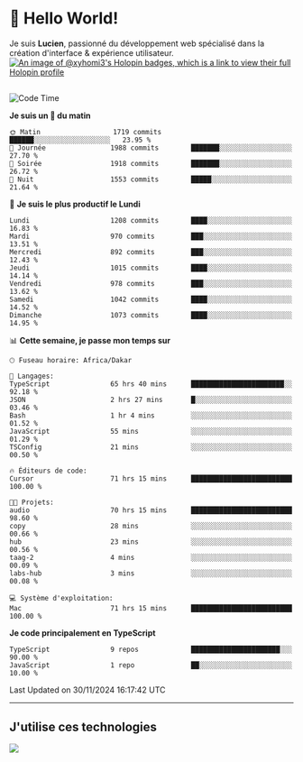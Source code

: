 # 👋 Hello World!

Je suis **Lucien**, passionné du développement web spécialisé dans la création d'interface & expérience utilisateur.
[![An image of @xyhomi3's Holopin badges, which is a link to view their full Holopin profile](https://holopin.me/xyhomi3)](https://holopin.io/@xyhomi3)

##

<!--START_SECTION:waka-->
![Code Time](http://img.shields.io/badge/Code%20Time-2%2C669%20hrs%2056%20mins-blue)

**Je suis un 🐤 du matin** 

```text
🌞 Matin                  1719 commits        ██████░░░░░░░░░░░░░░░░░░░   23.95 % 
🌆 Journée                1988 commits        ███████░░░░░░░░░░░░░░░░░░   27.70 % 
🌃 Soirée                 1918 commits        ███████░░░░░░░░░░░░░░░░░░   26.72 % 
🌙 Nuit                   1553 commits        █████░░░░░░░░░░░░░░░░░░░░   21.64 % 
```
📅 **Je suis le plus productif le Lundi** 

```text
Lundi                    1208 commits        ████░░░░░░░░░░░░░░░░░░░░░   16.83 % 
Mardi                    970 commits         ███░░░░░░░░░░░░░░░░░░░░░░   13.51 % 
Mercredi                 892 commits         ███░░░░░░░░░░░░░░░░░░░░░░   12.43 % 
Jeudi                    1015 commits        ████░░░░░░░░░░░░░░░░░░░░░   14.14 % 
Vendredi                 978 commits         ███░░░░░░░░░░░░░░░░░░░░░░   13.62 % 
Samedi                   1042 commits        ████░░░░░░░░░░░░░░░░░░░░░   14.52 % 
Dimanche                 1073 commits        ████░░░░░░░░░░░░░░░░░░░░░   14.95 % 
```


📊 **Cette semaine, je passe mon temps sur** 

```text
🕑︎ Fuseau horaire: Africa/Dakar

💬 Langages: 
TypeScript               65 hrs 40 mins      ███████████████████████░░   92.18 % 
JSON                     2 hrs 27 mins       █░░░░░░░░░░░░░░░░░░░░░░░░   03.46 % 
Bash                     1 hr 4 mins         ░░░░░░░░░░░░░░░░░░░░░░░░░   01.52 % 
JavaScript               55 mins             ░░░░░░░░░░░░░░░░░░░░░░░░░   01.29 % 
TSConfig                 21 mins             ░░░░░░░░░░░░░░░░░░░░░░░░░   00.50 % 

🔥 Éditeurs de code: 
Cursor                   71 hrs 15 mins      █████████████████████████   100.00 % 

🐱‍💻 Projets: 
audio                    70 hrs 15 mins      █████████████████████████   98.60 % 
copy                     28 mins             ░░░░░░░░░░░░░░░░░░░░░░░░░   00.66 % 
hub                      23 mins             ░░░░░░░░░░░░░░░░░░░░░░░░░   00.56 % 
taag-2                   4 mins              ░░░░░░░░░░░░░░░░░░░░░░░░░   00.09 % 
labs-hub                 3 mins              ░░░░░░░░░░░░░░░░░░░░░░░░░   00.08 % 

💻 Système d'exploitation: 
Mac                      71 hrs 15 mins      █████████████████████████   100.00 % 
```

**Je code principalement en TypeScript** 

```text
TypeScript               9 repos             ██████████████████████░░░   90.00 % 
JavaScript               1 repo              ██░░░░░░░░░░░░░░░░░░░░░░░   10.00 % 
```




 Last Updated on 30/11/2024 16:17:42 UTC
<!--END_SECTION:waka-->
---

## J'utilise ces technologies

<p align="left">
  <a href="https://skillicons.dev">
    <img src="https://skillicons.dev/icons?i=ts,js,md,scss,tailwind,react,docker,express,astro,vite,nextjs,vercel,figma,ableton" />
  </a>
</p>

